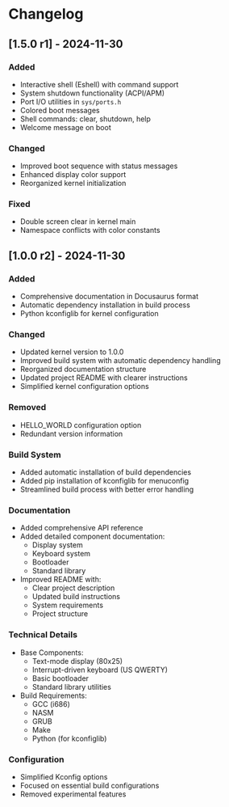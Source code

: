# Changelog

## [1.5.0 r1] - 2024-11-30

### Added
- Interactive shell (Eshell) with command support
- System shutdown functionality (ACPI/APM)
- Port I/O utilities in `sys/ports.h`
- Colored boot messages
- Shell commands: clear, shutdown, help
- Welcome message on boot

### Changed
- Improved boot sequence with status messages
- Enhanced display color support
- Reorganized kernel initialization

### Fixed
- Double screen clear in kernel main
- Namespace conflicts with color constants

## [1.0.0 r2] - 2024-11-30

### Added
- Comprehensive documentation in Docusaurus format
- Automatic dependency installation in build process
- Python kconfiglib for kernel configuration

### Changed
- Updated kernel version to 1.0.0
- Improved build system with automatic dependency handling
- Reorganized documentation structure
- Updated project README with clearer instructions
- Simplified kernel configuration options

### Removed
- HELLO_WORLD configuration option
- Redundant version information

### Build System
- Added automatic installation of build dependencies
- Added pip installation of kconfiglib for menuconfig
- Streamlined build process with better error handling

### Documentation
- Added comprehensive API reference
- Added detailed component documentation:
  - Display system
  - Keyboard system
  - Bootloader
  - Standard library
- Improved README with:
  - Clear project description
  - Updated build instructions
  - System requirements
  - Project structure

### Technical Details
- Base Components:
  - Text-mode display (80x25)
  - Interrupt-driven keyboard (US QWERTY)
  - Basic bootloader
  - Standard library utilities
- Build Requirements:
  - GCC (i686)
  - NASM
  - GRUB
  - Make
  - Python (for kconfiglib)

### Configuration
- Simplified Kconfig options
- Focused on essential build configurations
- Removed experimental features